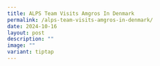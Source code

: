 ```yaml
---
title: ALPS Team Visits Amgros In Denmark
permalink: /alps-team-visits-amgros-in-denmark/
date: 2024-10-16
layout: post
description: ""
image: ""
variant: tiptap
---
```

